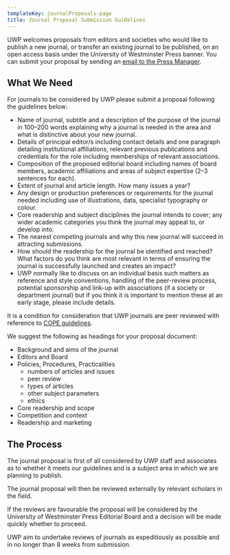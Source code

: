 ```yaml
---
templateKey: journalProposals-page
title: Journal Proposal Submission Guidelines
---
```

<p class="lead">UWP welcomes proposals from editors and societies who would like to publish a new journal, or transfer an existing journal to be published, on an open access basis under the University of Westminster Press banner. You can submit your proposal by sending an <a href="/contact">email to the Press Manager</a>.</p>

## What We Need
For journals to be considered by UWP please submit a proposal following the guidelines below:
- Name of journal, subtitle and a description of the purpose of the journal in 100–200 words explaining why a journal is needed in the area and what is distinctive about your new journal.
- Details of principal editor/s including contact details and one paragraph detailing institutional affiliations, relevant previous publications and credentials for the role including memberships of relevant associations.
- Composition of the proposed editorial board including names of board members, academic affiliations and areas of subject expertise (2–3 sentences for each).
- Extent of journal and article length. How many issues a year?
- Any design or production preferences or requirements for the journal needed including use of illustrations, data, specialist typography or colour.
- Core readership and subject disciplines the journal intends to cover; any wider academic categories you think the journal may appeal to, or develop into.
- The nearest competing journals and why this new journal will succeed in attracting submissions.
- How should the readership for the journal be identified and reached? What factors do you think are most relevant in terms of ensuring the journal is successfully launched and creates an impact? 
- UWP normally like to discuss on an individual basis such matters as reference and style conventions, handling of the peer-review process, potential sponsorship and link-up with associations (if a society or department journal) but if you think it is important to mention these at an early stage, please include details. 

It is a condition for consideration that UWP journals are peer reviewed with reference to [COPE guidelines](https://publicationethics.org/guidance/Guidelines?t=peer+review&sort=score).

We suggest the following as headings for your proposal document:

- Background and aims of the journal
- Editors and Board
- Policies, Procedures, Practicalities
    - numbers of articles and issues
    - peer review
    - types of articles
    - other subject parameters
    - ethics
- Core readership and scope
- Competition and context
- Readership and marketing

## The Process
The journal proposal is first of all considered by UWP staff and associates as to whether it meets our guidelines and is a subject area in which we are planning to publish.

The journal proposal will then be reviewed externally by relevant scholars in the field.

If the reviews are favourable the proposal will be considered by the University of Westminster Press Editorial Board and a decision will be made quickly whether to proceed. 

UWP aim to undertake reviews of journals as expeditiously as possible and in no longer than 8 weeks from submission. 


